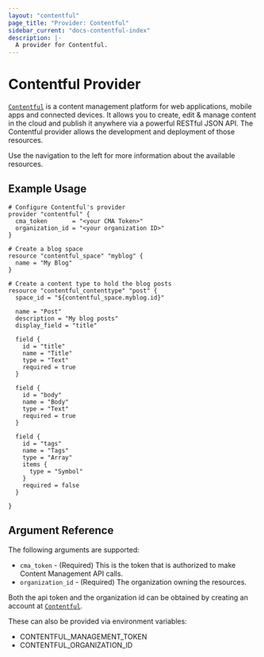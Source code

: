 ```yaml
---
layout: "contentful"
page_title: "Provider: Contentful"
sidebar_current: "docs-contentful-index"
description: |-
  A provider for Contentful.
---
```


# Contentful Provider

[`Contentful`](https://www.contentful.com) is a content management platform for web applications, mobile apps and connected devices. It allows you to create, edit & manage content in the cloud and publish it anywhere via a powerful RESTful JSON API.
The Contentful provider allows the development and deployment of those resources.

Use the navigation to the left for more information about the available resources.

## Example Usage

```hcl
# Configure Contentful's provider
provider "contentful" {
  cma_token       = "<your CMA Token>"
  organization_id = "<your organization ID>"
}

# Create a blog space
resource "contentful_space" "myblog" {
  name = "My Blog"
}

# Create a content type to hold the blog posts
resource "contentful_contenttype" "post" {
  space_id = "${contentful_space.myblog.id}"

  name = "Post"
  description = "My blog posts"
  display_field = "title"

  field {
    id = "title"
    name = "Title"
    type = "Text"
    required = true
  }

  field {
    id = "body"
    name = "Body"
    type = "Text"
    required = true
  }

  field {
    id = "tags"
    name = "Tags"
    type = "Array"
    items {
      type = "Symbol"
    }
    required = false
  }

}
```

## Argument Reference

The following arguments are supported:

* `cma_token` - (Required) This is the token that is authorized to make Content Management API calls.
* `organization_id` - (Required) The organization owning the resources.

Both the api token and the organization id can be obtained by creating an account at [`Contentful`](https://www.contentful.com/sign-up).

These can also be provided via environment variables:

* CONTENTFUL_MANAGEMENT_TOKEN
* CONTENTFUL_ORGANIZATION_ID
